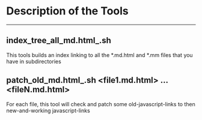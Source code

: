 # Description of the Tools
--------------------------

## index_tree_all_md.html_.sh
This tools builds an index linking to all the *.md.html and *.mm files that you have in subdirectories


## patch_old_md.html_.sh <file1.md.html> ... <fileN.md.html>
For each file, this tool will check and patch some old-javascript-links to then new-and-working javascript-links



